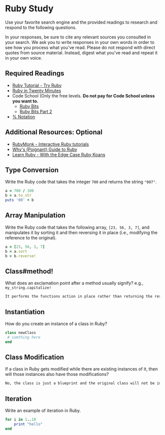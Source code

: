 # Ruby Study

Use your favorite search engine and the provided readings to research and
respond to the following questions.

In your responses, be sure to cite any relevant sources you consulted in your
search. We ask you to write responses in your own words in order to see how you
process what you've read. Please do not respond with direct quotes from source
material. Instead, digest what you've read and repeat it in your own voice.

## Required Readings

-   [Ruby Tutorial - Try Ruby](http://tryruby.org/)
-   [Ruby in Twenty Minutes](https://www.ruby-lang.org/en/documentation/quickstart/)
-   Code School (Only the free levels. **Do not pay for Code School unless you want to.**
    -   [Ruby Bits](https://www.codeschool.com/courses/ruby-bits)
    -   [Ruby Bits Part 2](https://www.codeschool.com/courses/ruby-bits-part-2)
-   [% Notation](https://en.wikibooks.org/wiki/Ruby_Programming/Syntax/Literals#The_.25_Notation)

## Additional Resources: Optional

-   [RubyMonk - Interactive Ruby tutorials](https://rubymonk.com/)
-   [Why's (Poignant) Guide to Ruby](http://poignant.guide/)
-   [Learn Ruby - With the Edge Case Ruby Koans](http://rubykoans.com/)

## Type Conversion

Write the Ruby code that takes the integer `700` and returns the string `"007"`.

```ruby
a = 700 / 100
b = a.to_str
puts '00' + b
```

## Array Manipulation

Write the Ruby code that takes the following array, `[23, 56, 3, 7]`, and
manipulates it by sorting it and then reversing it in place (i.e., modifying the
reference to the original).

```ruby
a = [23, 56, 3, 7]
b = a.sort
b = b.reverse!
```

## Class#method!

What does an exclamation point after a method usually signify?  e.g.,
`my_string.capitalize!`

```md
It performs the functions action in place rather than returning the result.
```

## Instantiation
How do you create an instance of a class in Ruby?

```ruby
class newClass
 # somthing here
end
```

## Class Modification

If a class in Ruby gets modified while there are existing instances of it, then
will those instances also have those modifications?

```md
No, the class is just a blueprint and the original class will not be impacted.
```

## Iteration

Write an example of iteration in Ruby.

```ruby
for i in 1..10
    print "hello"
end
```
